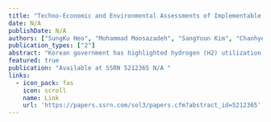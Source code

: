 ```yaml
---
title: "Techno-Economic and Environmental Assessments of Implementable Wastewater-to-Hydrogen Production Technologies: Pathway Towards Circular Hydrogen Economy in South Korea"
date: N/A
publishDate: N/A
authors: ["SungKu Heo", "Mohammad Moosazadeh", "SangYoun Kim", "Chanhyeok Jeong", "Sunwoo Kim", "Jaewon Byun", "ChangKyoo Yoo"]
publication_types: ["2"]
abstract: "Korean government has highlighted hydrogen (H2) utilization in various sector to substitute fossil-fired energy resources. However, H2 production has relied on as byproduct from petrochemical industry yet; sustainable hydrogen production methods should be developed and utilized for clean energy transition. This study aims to examine implementable wastewater-to-H2 production technologies via biogas from wastewater treatment plant (WWTP) based on techno-economic assessment (TEA) and life-cycle assessment (LCA). WWTP treat mainly organic pollutants which include rich carbon source for bioenergy production; furthermore, anaerobic digestion (AD) in WWTP has a large potential to product H2 via biogas. Various H2 production pathways combining biogas upgradation, hydrogen production, and carbon capturing systems were compared to search sustainable pathway towards circular hydrogen economy in South Korea. Then national-wide supply and demand scenario through 2050 was analyzed based on the wastewater big dataset from more than 3,000 WWTPs in South Korea. The results verified that BUS-TRMre-CCS which combines tri-reforming of methane with flue gas recycling, water scrubbing, and carbon capturing system was assessed as the best candidate for wastewater-to-H2 production because it can produce the hydrogen as 4.49$/kg H2 and GHG potential of 8.14 kgCO2-eq/kgH2. This H2 production pathway has competitiveness comparing to conventional off-site H2 production due to on-site H2 production in WWTPs across South Korea. In alignment with strict action towards circular hydrogen economy, this research …"
featured: true
publication: "Available at SSRN 5212365 N/A "
links:
  - icon_pack: fas
    icon: scroll
    name: Link
    url: 'https://papers.ssrn.com/sol3/papers.cfm?abstract_id=5212365'
---
```


